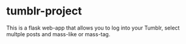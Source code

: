 # tumblr-project
This is a flask web-app that allows you to log into your Tumblr, select multple posts and mass-like or mass-tag. 
